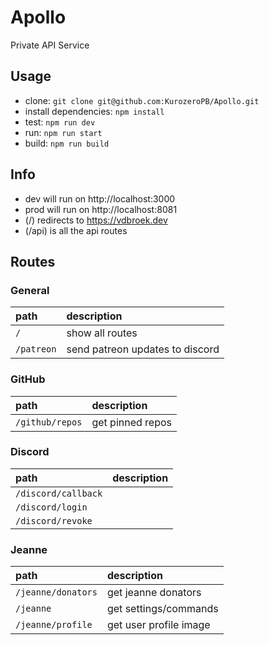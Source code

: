 # Apollo
Private API Service

## Usage
- clone: `git clone git@github.com:KurozeroPB/Apollo.git`
- install dependencies: `npm install`
- test: `npm run dev`
- run: `npm run start`
- build: `npm run build`

## Info
- dev will run on http://localhost:3000
- prod will run on http://localhost:8081
- (/) redirects to https://vdbroek.dev
- (/api) is all the api routes

## Routes
### General
|path|description|
|:-|:-|
|`/`|show all routes|
|`/patreon`|send patreon updates to discord|

### GitHub
|path|description|
|:-|:-|
|`/github/repos`|get pinned repos|

### Discord
|path|description|
|:-|:-|
|`/discord/callback`||
|`/discord/login`||
|`/discord/revoke`||

### Jeanne
|path|description|
|:-|:-|
|`/jeanne/donators`|get jeanne donators|
|`/jeanne`|get settings/commands|
|`/jeanne/profile`|get user profile image|
